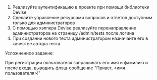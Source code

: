 1. Реализуйте аутентификацию в проекте при помощи библиотеки Devise
2. Сделайте управление ресурсами вопросов и ответов доступным только для администраторов
3. С помощью хэлпера Devise реализуйте перенаправление администраторов на страницу /admin/tests после логина
4. При создании нового теста администратором назначайте его в качестве автора теста

Усложненное задание:

При регистрации пользователя запрашивать его имя и фамилию и после входа, выводить флэш-сообщение "Привет, <имя пользователя>!"